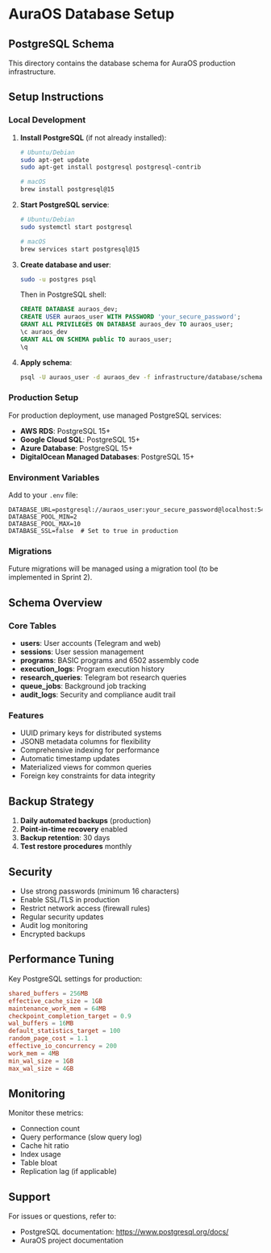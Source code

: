 # AuraOS Database Setup

## PostgreSQL Schema

This directory contains the database schema for AuraOS production infrastructure.

## Setup Instructions

### Local Development

1. **Install PostgreSQL** (if not already installed):
   ```bash
   # Ubuntu/Debian
   sudo apt-get update
   sudo apt-get install postgresql postgresql-contrib
   
   # macOS
   brew install postgresql@15
   ```

2. **Start PostgreSQL service**:
   ```bash
   # Ubuntu/Debian
   sudo systemctl start postgresql
   
   # macOS
   brew services start postgresql@15
   ```

3. **Create database and user**:
   ```bash
   sudo -u postgres psql
   ```
   
   Then in PostgreSQL shell:
   ```sql
   CREATE DATABASE auraos_dev;
   CREATE USER auraos_user WITH PASSWORD 'your_secure_password';
   GRANT ALL PRIVILEGES ON DATABASE auraos_dev TO auraos_user;
   \c auraos_dev
   GRANT ALL ON SCHEMA public TO auraos_user;
   \q
   ```

4. **Apply schema**:
   ```bash
   psql -U auraos_user -d auraos_dev -f infrastructure/database/schema.sql
   ```

### Production Setup

For production deployment, use managed PostgreSQL services:

- **AWS RDS**: PostgreSQL 15+
- **Google Cloud SQL**: PostgreSQL 15+
- **Azure Database**: PostgreSQL 15+
- **DigitalOcean Managed Databases**: PostgreSQL 15+

### Environment Variables

Add to your `.env` file:

```env
DATABASE_URL=postgresql://auraos_user:your_secure_password@localhost:5432/auraos_dev
DATABASE_POOL_MIN=2
DATABASE_POOL_MAX=10
DATABASE_SSL=false  # Set to true in production
```

### Migrations

Future migrations will be managed using a migration tool (to be implemented in Sprint 2).

## Schema Overview

### Core Tables

- **users**: User accounts (Telegram and web)
- **sessions**: User session management
- **programs**: BASIC programs and 6502 assembly code
- **execution_logs**: Program execution history
- **research_queries**: Telegram bot research queries
- **queue_jobs**: Background job tracking
- **audit_logs**: Security and compliance audit trail

### Features

- UUID primary keys for distributed systems
- JSONB metadata columns for flexibility
- Comprehensive indexing for performance
- Automatic timestamp updates
- Materialized views for common queries
- Foreign key constraints for data integrity

## Backup Strategy

1. **Daily automated backups** (production)
2. **Point-in-time recovery** enabled
3. **Backup retention**: 30 days
4. **Test restore procedures** monthly

## Security

- Use strong passwords (minimum 16 characters)
- Enable SSL/TLS in production
- Restrict network access (firewall rules)
- Regular security updates
- Audit log monitoring
- Encrypted backups

## Performance Tuning

Key PostgreSQL settings for production:

```conf
shared_buffers = 256MB
effective_cache_size = 1GB
maintenance_work_mem = 64MB
checkpoint_completion_target = 0.9
wal_buffers = 16MB
default_statistics_target = 100
random_page_cost = 1.1
effective_io_concurrency = 200
work_mem = 4MB
min_wal_size = 1GB
max_wal_size = 4GB
```

## Monitoring

Monitor these metrics:

- Connection count
- Query performance (slow query log)
- Cache hit ratio
- Index usage
- Table bloat
- Replication lag (if applicable)

## Support

For issues or questions, refer to:
- PostgreSQL documentation: https://www.postgresql.org/docs/
- AuraOS project documentation
